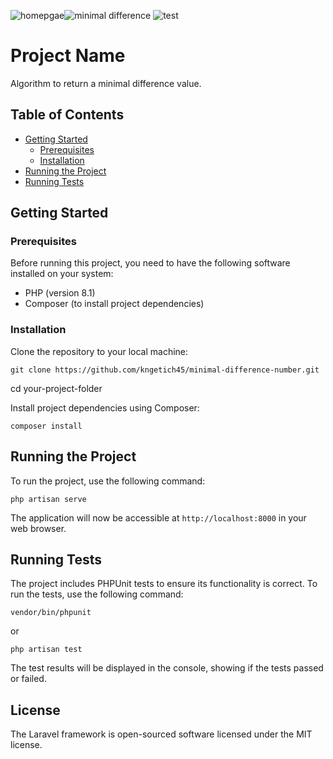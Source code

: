 
 ![homepgae](https://github.com/kngetich45/minimal-difference-number/assets/18662989/8d738319-8f5c-41da-a719-95b4ec550254)![minimal difference](https://github.com/kngetich45/minimal-difference-number/assets/18662989/9a361570-a55f-4fad-958f-3a0b8f4760a0)
![test](https://github.com/kngetich45/minimal-difference-number/assets/18662989/b8dffcde-b39e-41f1-9945-5c47298adac3)



 # Project Name

Algorithm to return a minimal difference value.

## Table of Contents

- [Getting Started](#getting-started)
  - [Prerequisites](#prerequisites)
  - [Installation](#installation)
- [Running the Project](#running-the-project)
- [Running Tests](#running-tests)

## Getting Started

### Prerequisites

Before running this project, you need to have the following software installed on your system:

- PHP (version 8.1)
- Composer (to install project dependencies) 

### Installation

 Clone the repository to your local machine:

`git clone https://github.com/kngetich45/minimal-difference-number.git`

cd your-project-folder 

Install project dependencies using Composer:

`composer install`
  

## Running the Project

To run the project, use the following command:

`php artisan serve`
 

The application will now be accessible at `http://localhost:8000` in your web browser.
 

## Running Tests

The project includes PHPUnit tests to ensure its functionality is correct. To run the tests, use the following command:


`vendor/bin/phpunit`

 or

`php artisan test`

 
The test results will be displayed in the console, showing if the tests passed or failed.
  
## License

The Laravel framework is open-sourced software licensed under the MIT license.
